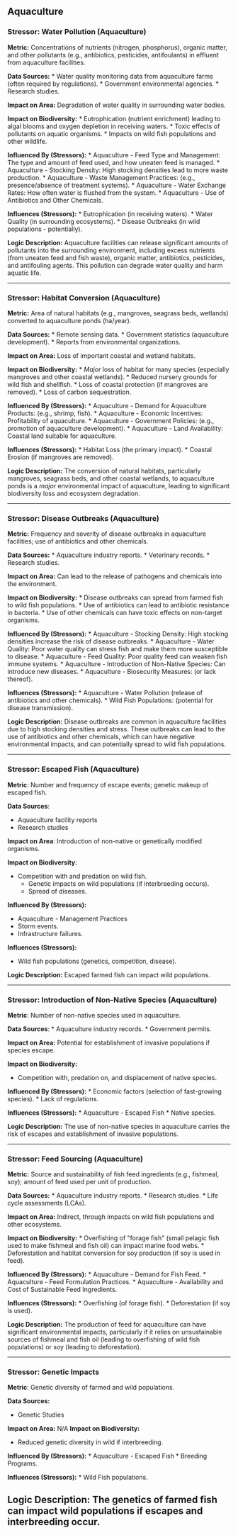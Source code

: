 ## Aquaculture

### Stressor: Water Pollution (Aquaculture)

**Metric:** Concentrations of nutrients (nitrogen, phosphorus), organic matter, and other pollutants (e.g., antibiotics, pesticides, antifoulants) in effluent from aquaculture facilities.

**Data Sources:**
    *   Water quality monitoring data from aquaculture farms (often required by regulations).
    *   Government environmental agencies.
    *   Research studies.

**Impact on Area:** Degradation of water quality in surrounding water bodies.

**Impact on Biodiversity:**
    *   Eutrophication (nutrient enrichment) leading to algal blooms and oxygen depletion in receiving waters.
    *   Toxic effects of pollutants on aquatic organisms.
    *   Impacts on wild fish populations and other wildlife.

**Influenced By (Stressors):**
    *   Aquaculture - Feed Type and Management: The type and amount of feed used, and how uneaten feed is managed.
    *   Aquaculture - Stocking Density: High stocking densities lead to more waste production.
    *   Aquaculture - Waste Management Practices: (e.g., presence/absence of treatment systems).
    *   Aquaculture - Water Exchange Rates: How often water is flushed from the system.
    *   Aquaculture - Use of Antibiotics and Other Chemicals.

**Influences (Stressors):**
    *   Eutrophication (in receiving waters).
    *   Water Quality (in surrounding ecosystems).
    *   Disease Outbreaks (in wild populations - potentially).

**Logic Description:** Aquaculture facilities can release significant amounts of pollutants into the surrounding environment, including excess nutrients (from uneaten feed and fish waste), organic matter, antibiotics, pesticides, and antifouling agents. This pollution can degrade water quality and harm aquatic life.

---

### Stressor: Habitat Conversion (Aquaculture)

**Metric:** Area of natural habitats (e.g., mangroves, seagrass beds, wetlands) converted to aquaculture ponds (ha/year).

**Data Sources:**
    *   Remote sensing data.
    *   Government statistics (aquaculture development).
    *   Reports from environmental organizations.

**Impact on Area:** Loss of important coastal and wetland habitats.

**Impact on Biodiversity:**
    *   *Major* loss of habitat for many species (especially mangroves and other coastal wetlands).
    *   Reduced nursery grounds for wild fish and shellfish.
    *   Loss of coastal protection (if mangroves are removed).
    *   Loss of carbon sequestration.

**Influenced By (Stressors):**
    *   Aquaculture - Demand for Aquaculture Products: (e.g., shrimp, fish).
    *   Aquaculture - Economic Incentives: Profitability of aquaculture.
    *   Aquaculture - Government Policies: (e.g., promotion of aquaculture development).
    *   Aquaculture - Land Availability: Coastal land suitable for aquaculture.

**Influences (Stressors):**
    *   Habitat Loss (the primary impact).
    *   Coastal Erosion (if mangroves are removed).

**Logic Description:** The conversion of natural habitats, particularly mangroves, seagrass beds, and other coastal wetlands, to aquaculture ponds is a *major* environmental impact of aquaculture, leading to significant biodiversity loss and ecosystem degradation.

---

### Stressor: Disease Outbreaks (Aquaculture)

**Metric:** Frequency and severity of disease outbreaks in aquaculture facilities; use of antibiotics and other chemicals.

**Data Sources:**
    *   Aquaculture industry reports.
    *   Veterinary records.
    *   Research studies.

**Impact on Area:** Can lead to the release of pathogens and chemicals into the environment.

**Impact on Biodiversity:**
    *   Disease outbreaks can spread from farmed fish to wild fish populations.
    *   Use of antibiotics can lead to antibiotic resistance in bacteria.
    *   Use of other chemicals can have toxic effects on non-target organisms.

**Influenced By (Stressors):**
    *   Aquaculture - Stocking Density: High stocking densities increase the risk of disease outbreaks.
    *   Aquaculture - Water Quality: Poor water quality can stress fish and make them more susceptible to disease.
    *   Aquaculture - Feed Quality: Poor quality feed can weaken fish immune systems.
    *   Aquaculture - Introduction of Non-Native Species: Can introduce new diseases.
    *   Aquaculture - Biosecurity Measures: (or lack thereof).

**Influences (Stressors):**
    *   Aquaculture - Water Pollution (release of antibiotics and other chemicals).
    *   Wild Fish Populations: (potential for disease transmission).

**Logic Description:** Disease outbreaks are common in aquaculture facilities due to high stocking densities and stress.  These outbreaks can lead to the use of antibiotics and other chemicals, which can have negative environmental impacts, and can potentially spread to wild fish populations.

---
### Stressor: Escaped Fish (Aquaculture)
**Metric**: Number and frequency of escape events; genetic makeup of escaped fish.

**Data Sources**:
  * Aquaculture facility reports
  * Research studies

**Impact on Area**: Introduction of non-native or genetically modified organisms.

**Impact on Biodiversity**:
  * Competition with and predation on wild fish.
     * Genetic impacts on wild populations (if interbreeding occurs).
     * Spread of diseases.

**Influenced By (Stressors):**
 * Aquaculture - Management Practices
 * Storm events.
 * Infrastructure failures.

**Influences (Stressors):**
 * Wild fish populations (genetics, competition, disease).

**Logic Description:** Escaped farmed fish can impact wild populations.

---
### Stressor: Introduction of Non-Native Species (Aquaculture)
**Metric**: Number of non-native species used in aquaculture.

**Data Sources**:
     * Aquaculture industry records.
     * Government permits.

**Impact on Area:** Potential for establishment of invasive populations if species escape.

**Impact on Biodiversity:**
   * Competition with, predation on, and displacement of native species.

**Influenced By (Stressors):**
     * Economic factors (selection of fast-growing species).
      * Lack of regulations.

**Influences (Stressors):**
        *   Aquaculture - Escaped Fish
         * Native species.

**Logic Description:** The use of non-native species in aquaculture carries the risk of escapes and establishment of invasive populations.

---

### Stressor: Feed Sourcing (Aquaculture)

**Metric:** Source and sustainability of fish feed ingredients (e.g., fishmeal, soy); amount of feed used per unit of production.

**Data Sources:**
    *   Aquaculture industry reports.
    *   Research studies.
    *   Life cycle assessments (LCAs).

**Impact on Area:** Indirect, through impacts on wild fish populations and other ecosystems.

**Impact on Biodiversity:**
    *   Overfishing of "forage fish" (small pelagic fish used to make fishmeal and fish oil) can impact marine food webs.
    *   Deforestation and habitat conversion for soy production (if soy is used in feed).

**Influenced By (Stressors):**
    *   Aquaculture - Demand for Fish Feed.
    *   Aquaculture - Feed Formulation Practices.
    *   Aquaculture - Availability and Cost of Sustainable Feed Ingredients.

**Influences (Stressors):**
    *   Overfishing (of forage fish).
    *   Deforestation (if soy is used).

**Logic Description:** The production of feed for aquaculture can have significant environmental impacts, particularly if it relies on unsustainable sources of fishmeal and fish oil (leading to overfishing of wild fish populations) or soy (leading to deforestation).

---
### Stressor: Genetic Impacts
**Metric**: Genetic diversity of farmed and wild populations.

**Data Sources:**
* Genetic Studies

**Impact on Area:** N/A
**Impact on Biodiversity:**
 * Reduced genetic diversity in wild if interbreeding.

**Influenced By (Stressors):**
    *  Aquaculture - Escaped Fish
    * Breeding Programs.

**Influences (Stressors):**
    * Wild Fish populations.

**Logic Description:** The genetics of farmed fish can impact wild populations if escapes and interbreeding occur.
---